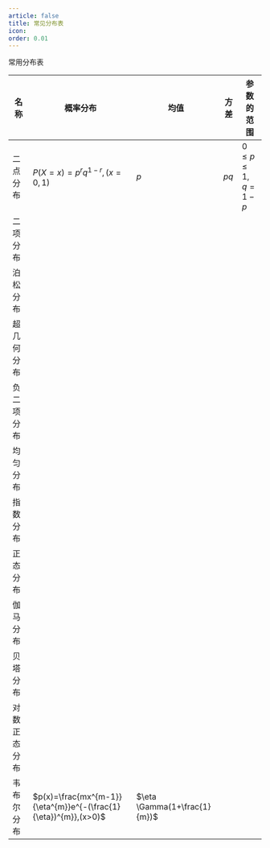 ```yaml
---
article: false
title: 常见分布表
icon: 
order: 0.01
---
```

常用分布表

| 名称     | 概率分布                                                            | 均值                           | 方差   | 参数的范围                 |
| ------ | --------------------------------------------------------------- | ---------------------------- | ---- | --------------------- |
| 二点分布   | $P(X=x)=p^{r}q^{1-r},(x=0,1)$                                   | $p$                          | $pq$ | $0\le p\le 1 , q=1-p$ |
| 二项分布   |                                                                 |                              |      |                       |
| 泊松分布   |                                                                 |                              |      |                       |
| 超几何分布  |                                                                 |                              |      |                       |
| 负二项分布  |                                                                 |                              |      |                       |
| 均匀分布   |                                                                 |                              |      |                       |
| 指数分布   |                                                                 |                              |      |                       |
| 正态分布   |                                                                 |                              |      |                       |
| 伽马分布   |                                                                 |                              |      |                       |
| 贝塔分布   |                                                                 |                              |      |                       |
| 对数正态分布 |                                                                 |                              |      |                       |
| 韦布尔分布  | $p(x)=\frac{mx^{m-1}}{\eta^{m}}e^{-(\frac{1}{\eta})^{m}},(x>0)$ | $\eta \Gamma(1+\frac{1}{m})$ |      |                       |
